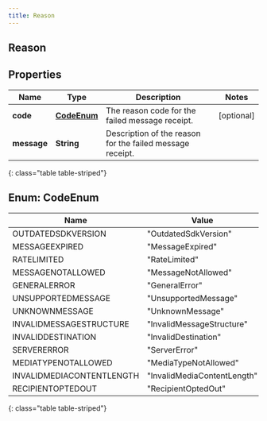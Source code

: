 ```yaml
---
title: Reason
---
```

## Reason


## Properties

| Name | Type | Description | Notes |
| ------------ | ------------- | ------------- | ------------- |
| **code** | [**CodeEnum**](#CodeEnum)<!----> | The reason code for the failed message receipt. |  [optional] |
| **message** | <!----><!---->**String**<!----> | Description of the reason for the failed message receipt. |  |
{: class="table table-striped"}


<a name="CodeEnum"></a>

## Enum: CodeEnum

| Name | Value |
| ---- | ----- |
| OUTDATEDSDKVERSION | &quot;OutdatedSdkVersion&quot; | 
| MESSAGEEXPIRED | &quot;MessageExpired&quot; | 
| RATELIMITED | &quot;RateLimited&quot; | 
| MESSAGENOTALLOWED | &quot;MessageNotAllowed&quot; | 
| GENERALERROR | &quot;GeneralError&quot; | 
| UNSUPPORTEDMESSAGE | &quot;UnsupportedMessage&quot; | 
| UNKNOWNMESSAGE | &quot;UnknownMessage&quot; | 
| INVALIDMESSAGESTRUCTURE | &quot;InvalidMessageStructure&quot; | 
| INVALIDDESTINATION | &quot;InvalidDestination&quot; | 
| SERVERERROR | &quot;ServerError&quot; | 
| MEDIATYPENOTALLOWED | &quot;MediaTypeNotAllowed&quot; | 
| INVALIDMEDIACONTENTLENGTH | &quot;InvalidMediaContentLength&quot; | 
| RECIPIENTOPTEDOUT | &quot;RecipientOptedOut&quot; | 
{: class="table table-striped"}



